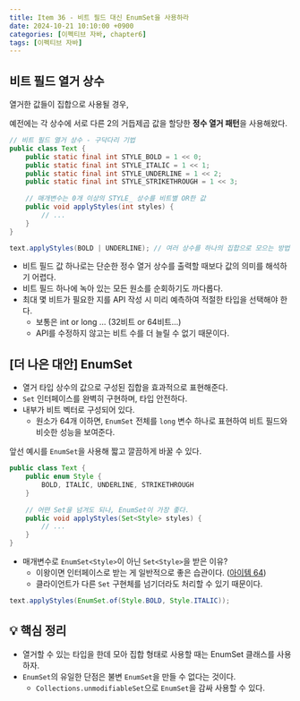 ```yaml
---
title: Item 36 - 비트 필드 대신 EnumSet을 사용하라
date: 2024-10-21 10:10:00 +0900
categories: [이펙티브 자바, chapter6]
tags: [이펙티브 자바]
---
```


## **비트 필드 열거 상수**

열거한 값들이 집합으로 사용될 경우,

예전에는 각 상수에 서로 다른 2의 거듭제곱 값을 할당한 **정수 열거 패턴**을 사용해왔다.

```java
// 비트 필드 열거 상수 - 구닥다리 기법
public class Text {
    public static final int STYLE_BOLD = 1 << 0;
    public static final int STYLE_ITALIC = 1 << 1;
    public static final int STYLE_UNDERLINE = 1 << 2;
    public static final int STYLE_STRIKETHROUGH = 1 << 3;
	
    // 매개변수는 0개 이상의 STYLE_ 상수를 비트별 OR한 값
    public void applyStyles(int styles) {
        // ...
    }
}
```

```java
text.applyStyles(BOLD | UNDERLINE); // 여러 상수를 하나의 집합으로 모으는 방법 (비트 필드)
```

- 비트 필드 값 하나로는 단순한 정수 열거 상수를 출력할 때보다 값의 의미를 해석하기 어렵다.
- 비트 필드 하나에 녹아 있는 모든 원소를 순회하기도 까다롭다.
- 최대 몇 비트가 필요한 지를 API 작성 시 미리 예측하여 적절한 타입을 선택해야 한다.
    - 보통은 int or long … (32비트 or 64비트…)
    - API를 수정하지 않고는 비트 수를 더 늘릴 수 없기 때문이다.


## **[더 나은 대안] EnumSet**

- 열거 타입 상수의 값으로 구성된 집합을 효과적으로 표현해준다.
- `Set` 인터페이스를 완벽히 구현하며, 타입 안전하다.
- 내부가 비트 벡터로 구성되어 있다.
    - 원소가 64개 이하면, `EnumSet` 전체를 `long` 변수 하나로 표현하여 비트 필드와 비슷한 성능을 보여준다.

앞선 예시를 `EnumSet`을 사용해 짧고 깔끔하게 바꿀 수 있다.

```java
public class Text {
    public enum Style {
        BOLD, ITALIC, UNDERLINE, STRIKETHROUGH
    }
	
    // 어떤 Set을 넘겨도 되나, EnumSet이 가장 좋다.
    public void applyStyles(Set<Style> styles) {
        // ...
    }
}
```

- 매개변수로 `EnumSet<Style>`이 아닌 `Set<Style>`을 받은 이유?
    - 이왕이면 인터페이스로 받는 게 일반적으로 좋은 습관이다. ([아이템 64](https://shinminjin.github.io/posts/item64/))
    - 클라이언트가 다른 `Set` 구현체를 넘기더라도 처리할 수 있기 때문이다.

```java
text.applyStyles(EnumSet.of(Style.BOLD, Style.ITALIC));
```


## **💡 핵심 정리**
- 열거할 수 있는 타입을 한데 모아 집합 형태로 사용할 때는 EnumSet 클래스를 사용하자.
- `EnumSet`의 유일한 단점은 불변 `EnumSet`을 만들 수 없다는 것이다.
    - `Collections.unmodifiableSet`으로 `EnumSet`을 감싸 사용할 수 있다.
